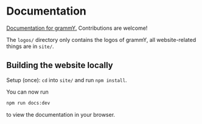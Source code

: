 # Documentation

[Documentation for grammY.](https://grammy.dev)
Contributions are welcome!

The `logos/` directory only contains the logos of grammY, all website-related things are in `site/`.

## Building the website locally

Setup (once): `cd` into `site/` and run `npm install`.

You can now run

```bash
npm run docs:dev
```

to view the documentation in your browser.

